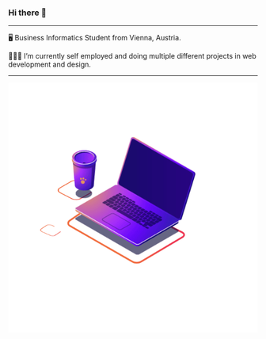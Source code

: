 ### Hi there 👋


---


🖥 Business Informatics Student from Vienna, Austria. 

👨🏽‍💻 I’m currently self employed and doing multiple different projects in web development and design.

---


![Animation](animation.gif)



<!--
**christoph-det/christoph-det** is a ✨ _special_ ✨ repository because its `README.md` (this file) appears on your GitHub profile.

Here are some ideas to get you started:

- 🔭 I’m currently working on ...
- 🌱 I’m currently learning ...
- 👯 I’m looking to collaborate on ...
- 🤔 I’m looking for help with ...
- 💬 Ask me about ...
- 📫 How to reach me: ...
- 😄 Pronouns: ...
- ⚡ Fun fact: ...
-->
